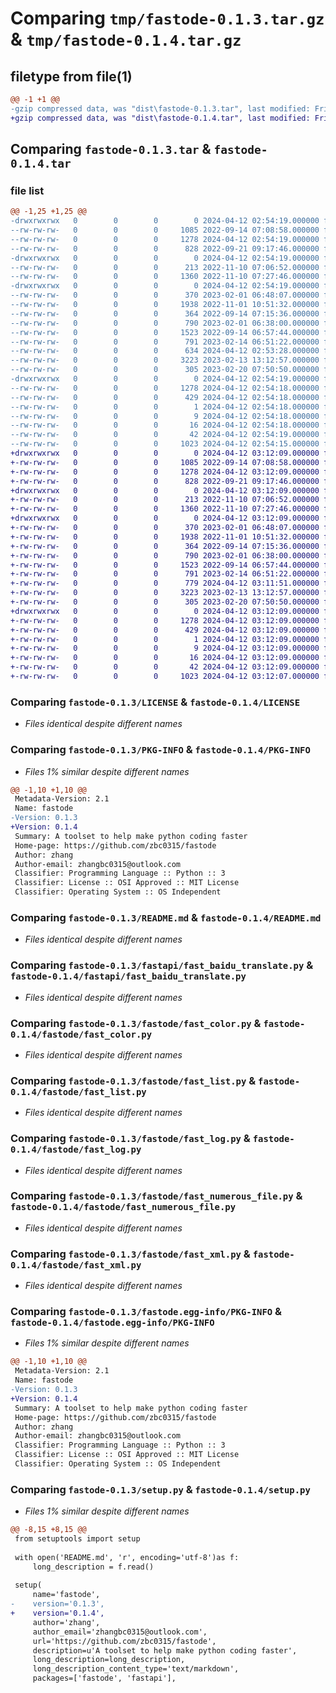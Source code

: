 # Comparing `tmp/fastode-0.1.3.tar.gz` & `tmp/fastode-0.1.4.tar.gz`

## filetype from file(1)

```diff
@@ -1 +1 @@
-gzip compressed data, was "dist\fastode-0.1.3.tar", last modified: Fri Apr 12 02:54:19 2024, max compression
+gzip compressed data, was "dist\fastode-0.1.4.tar", last modified: Fri Apr 12 03:12:09 2024, max compression
```

## Comparing `fastode-0.1.3.tar` & `fastode-0.1.4.tar`

### file list

```diff
@@ -1,25 +1,25 @@
-drwxrwxrwx   0        0        0        0 2024-04-12 02:54:19.000000 fastode-0.1.3/
--rw-rw-rw-   0        0        0     1085 2022-09-14 07:08:58.000000 fastode-0.1.3/LICENSE
--rw-rw-rw-   0        0        0     1278 2024-04-12 02:54:19.000000 fastode-0.1.3/PKG-INFO
--rw-rw-rw-   0        0        0      828 2022-09-21 09:17:46.000000 fastode-0.1.3/README.md
-drwxrwxrwx   0        0        0        0 2024-04-12 02:54:19.000000 fastode-0.1.3/fastapi/
--rw-rw-rw-   0        0        0      213 2022-11-10 07:06:52.000000 fastode-0.1.3/fastapi/__init__.py
--rw-rw-rw-   0        0        0     1360 2022-11-10 07:27:46.000000 fastode-0.1.3/fastapi/fast_baidu_translate.py
-drwxrwxrwx   0        0        0        0 2024-04-12 02:54:19.000000 fastode-0.1.3/fastode/
--rw-rw-rw-   0        0        0      370 2023-02-01 06:48:07.000000 fastode-0.1.3/fastode/__init__.py
--rw-rw-rw-   0        0        0     1938 2022-11-01 10:51:32.000000 fastode-0.1.3/fastode/fast_color.py
--rw-rw-rw-   0        0        0      364 2022-09-14 07:15:36.000000 fastode-0.1.3/fastode/fast_config.py
--rw-rw-rw-   0        0        0      790 2023-02-01 06:38:00.000000 fastode-0.1.3/fastode/fast_list.py
--rw-rw-rw-   0        0        0     1523 2022-09-14 06:57:44.000000 fastode-0.1.3/fastode/fast_log.py
--rw-rw-rw-   0        0        0      791 2023-02-14 06:51:22.000000 fastode-0.1.3/fastode/fast_numerous_file.py
--rw-rw-rw-   0        0        0      634 2024-04-12 02:53:28.000000 fastode-0.1.3/fastode/fast_plot.py
--rw-rw-rw-   0        0        0     3223 2023-02-13 13:12:57.000000 fastode-0.1.3/fastode/fast_xml.py
--rw-rw-rw-   0        0        0      305 2023-02-20 07:50:50.000000 fastode-0.1.3/fastode/fast_zip.py
-drwxrwxrwx   0        0        0        0 2024-04-12 02:54:19.000000 fastode-0.1.3/fastode.egg-info/
--rw-rw-rw-   0        0        0     1278 2024-04-12 02:54:18.000000 fastode-0.1.3/fastode.egg-info/PKG-INFO
--rw-rw-rw-   0        0        0      429 2024-04-12 02:54:18.000000 fastode-0.1.3/fastode.egg-info/SOURCES.txt
--rw-rw-rw-   0        0        0        1 2024-04-12 02:54:18.000000 fastode-0.1.3/fastode.egg-info/dependency_links.txt
--rw-rw-rw-   0        0        0        9 2024-04-12 02:54:18.000000 fastode-0.1.3/fastode.egg-info/requires.txt
--rw-rw-rw-   0        0        0       16 2024-04-12 02:54:18.000000 fastode-0.1.3/fastode.egg-info/top_level.txt
--rw-rw-rw-   0        0        0       42 2024-04-12 02:54:19.000000 fastode-0.1.3/setup.cfg
--rw-rw-rw-   0        0        0     1023 2024-04-12 02:54:15.000000 fastode-0.1.3/setup.py
+drwxrwxrwx   0        0        0        0 2024-04-12 03:12:09.000000 fastode-0.1.4/
+-rw-rw-rw-   0        0        0     1085 2022-09-14 07:08:58.000000 fastode-0.1.4/LICENSE
+-rw-rw-rw-   0        0        0     1278 2024-04-12 03:12:09.000000 fastode-0.1.4/PKG-INFO
+-rw-rw-rw-   0        0        0      828 2022-09-21 09:17:46.000000 fastode-0.1.4/README.md
+drwxrwxrwx   0        0        0        0 2024-04-12 03:12:09.000000 fastode-0.1.4/fastapi/
+-rw-rw-rw-   0        0        0      213 2022-11-10 07:06:52.000000 fastode-0.1.4/fastapi/__init__.py
+-rw-rw-rw-   0        0        0     1360 2022-11-10 07:27:46.000000 fastode-0.1.4/fastapi/fast_baidu_translate.py
+drwxrwxrwx   0        0        0        0 2024-04-12 03:12:09.000000 fastode-0.1.4/fastode/
+-rw-rw-rw-   0        0        0      370 2023-02-01 06:48:07.000000 fastode-0.1.4/fastode/__init__.py
+-rw-rw-rw-   0        0        0     1938 2022-11-01 10:51:32.000000 fastode-0.1.4/fastode/fast_color.py
+-rw-rw-rw-   0        0        0      364 2022-09-14 07:15:36.000000 fastode-0.1.4/fastode/fast_config.py
+-rw-rw-rw-   0        0        0      790 2023-02-01 06:38:00.000000 fastode-0.1.4/fastode/fast_list.py
+-rw-rw-rw-   0        0        0     1523 2022-09-14 06:57:44.000000 fastode-0.1.4/fastode/fast_log.py
+-rw-rw-rw-   0        0        0      791 2023-02-14 06:51:22.000000 fastode-0.1.4/fastode/fast_numerous_file.py
+-rw-rw-rw-   0        0        0      779 2024-04-12 03:11:51.000000 fastode-0.1.4/fastode/fast_plot.py
+-rw-rw-rw-   0        0        0     3223 2023-02-13 13:12:57.000000 fastode-0.1.4/fastode/fast_xml.py
+-rw-rw-rw-   0        0        0      305 2023-02-20 07:50:50.000000 fastode-0.1.4/fastode/fast_zip.py
+drwxrwxrwx   0        0        0        0 2024-04-12 03:12:09.000000 fastode-0.1.4/fastode.egg-info/
+-rw-rw-rw-   0        0        0     1278 2024-04-12 03:12:09.000000 fastode-0.1.4/fastode.egg-info/PKG-INFO
+-rw-rw-rw-   0        0        0      429 2024-04-12 03:12:09.000000 fastode-0.1.4/fastode.egg-info/SOURCES.txt
+-rw-rw-rw-   0        0        0        1 2024-04-12 03:12:09.000000 fastode-0.1.4/fastode.egg-info/dependency_links.txt
+-rw-rw-rw-   0        0        0        9 2024-04-12 03:12:09.000000 fastode-0.1.4/fastode.egg-info/requires.txt
+-rw-rw-rw-   0        0        0       16 2024-04-12 03:12:09.000000 fastode-0.1.4/fastode.egg-info/top_level.txt
+-rw-rw-rw-   0        0        0       42 2024-04-12 03:12:09.000000 fastode-0.1.4/setup.cfg
+-rw-rw-rw-   0        0        0     1023 2024-04-12 03:12:07.000000 fastode-0.1.4/setup.py
```

### Comparing `fastode-0.1.3/LICENSE` & `fastode-0.1.4/LICENSE`

 * *Files identical despite different names*

### Comparing `fastode-0.1.3/PKG-INFO` & `fastode-0.1.4/PKG-INFO`

 * *Files 1% similar despite different names*

```diff
@@ -1,10 +1,10 @@
 Metadata-Version: 2.1
 Name: fastode
-Version: 0.1.3
+Version: 0.1.4
 Summary: A toolset to help make python coding faster
 Home-page: https://github.com/zbc0315/fastode
 Author: zhang
 Author-email: zhangbc0315@outlook.com
 Classifier: Programming Language :: Python :: 3
 Classifier: License :: OSI Approved :: MIT License
 Classifier: Operating System :: OS Independent
```

### Comparing `fastode-0.1.3/README.md` & `fastode-0.1.4/README.md`

 * *Files identical despite different names*

### Comparing `fastode-0.1.3/fastapi/fast_baidu_translate.py` & `fastode-0.1.4/fastapi/fast_baidu_translate.py`

 * *Files identical despite different names*

### Comparing `fastode-0.1.3/fastode/fast_color.py` & `fastode-0.1.4/fastode/fast_color.py`

 * *Files identical despite different names*

### Comparing `fastode-0.1.3/fastode/fast_list.py` & `fastode-0.1.4/fastode/fast_list.py`

 * *Files identical despite different names*

### Comparing `fastode-0.1.3/fastode/fast_log.py` & `fastode-0.1.4/fastode/fast_log.py`

 * *Files identical despite different names*

### Comparing `fastode-0.1.3/fastode/fast_numerous_file.py` & `fastode-0.1.4/fastode/fast_numerous_file.py`

 * *Files identical despite different names*

### Comparing `fastode-0.1.3/fastode/fast_xml.py` & `fastode-0.1.4/fastode/fast_xml.py`

 * *Files identical despite different names*

### Comparing `fastode-0.1.3/fastode.egg-info/PKG-INFO` & `fastode-0.1.4/fastode.egg-info/PKG-INFO`

 * *Files 1% similar despite different names*

```diff
@@ -1,10 +1,10 @@
 Metadata-Version: 2.1
 Name: fastode
-Version: 0.1.3
+Version: 0.1.4
 Summary: A toolset to help make python coding faster
 Home-page: https://github.com/zbc0315/fastode
 Author: zhang
 Author-email: zhangbc0315@outlook.com
 Classifier: Programming Language :: Python :: 3
 Classifier: License :: OSI Approved :: MIT License
 Classifier: Operating System :: OS Independent
```

### Comparing `fastode-0.1.3/setup.py` & `fastode-0.1.4/setup.py`

 * *Files 1% similar despite different names*

```diff
@@ -8,15 +8,15 @@
 from setuptools import setup
 
 with open('README.md', 'r', encoding='utf-8')as f:
     long_description = f.read()
 
 setup(
     name='fastode',
-    version='0.1.3',
+    version='0.1.4',
     author='zhang',
     author_email='zhangbc0315@outlook.com',
     url='https://github.com/zbc0315/fastode',
     description=u'A toolset to help make python coding faster',
     long_description=long_description,
     long_description_content_type='text/markdown',
     packages=['fastode', 'fastapi'],
```

